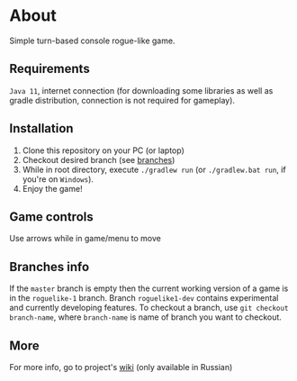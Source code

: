 # About
Simple turn-based console rogue-like game.

## Requirements
`Java 11`, internet connection (for downloading some libraries as well as gradle distribution, connection is not required for gameplay).  

## Installation
1. Clone this repository on your PC (or laptop)
2. Checkout desired branch (see [branches](#branches-info))
3. While in root directory, execute `./gradlew run` (or `./gradlew.bat run`, if you're on `Windows`).
4. Enjoy the game!

## Game controls
Use arrows while in game/menu to move

## Branches info
If the `master` branch is empty then the current working version of a game is in the `roguelike-1` branch. 
Branch `roguelike1-dev` contains experimental and currently developing features. 
To checkout a branch, use `git checkout branch-name`, where `branch-name` is name of branch you want to checkout.

## More
For more info, go to project's [wiki](https://github.com/HSE-SE-2019-TEAM-9/roguelike/wiki) (only available in Russian)
